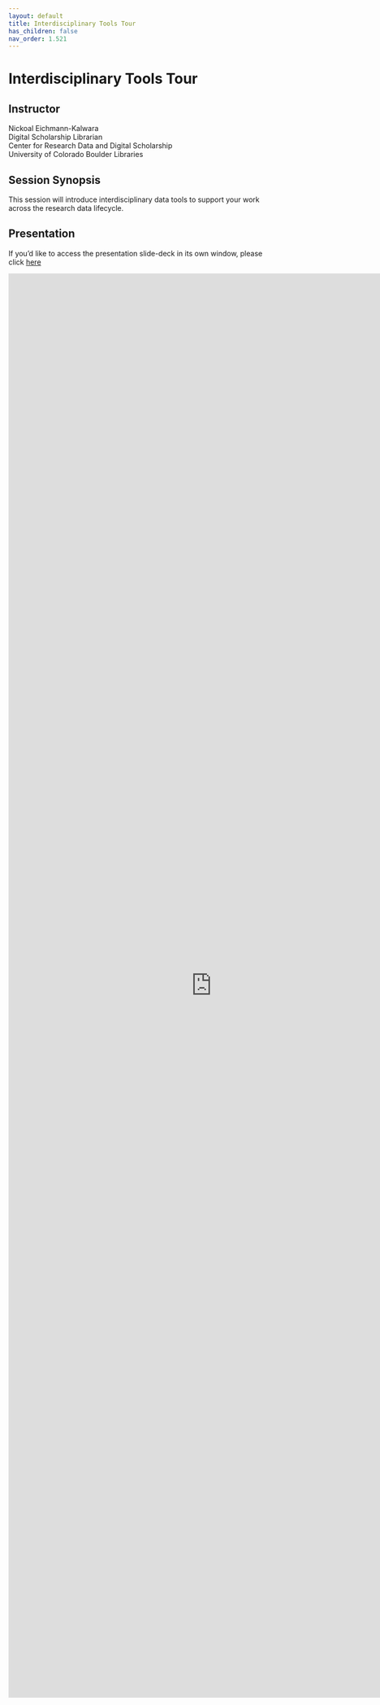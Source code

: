 ```yaml
---
layout: default
title: Interdisciplinary Tools Tour
has_children: false
nav_order: 1.521
---
```

  
# Interdisciplinary Tools Tour
  
## Instructor

Nickoal Eichmann-Kalwara\
Digital Scholarship Librarian\
Center for Research Data and Digital Scholarship\
University of Colorado Boulder Libraries

## Session Synopsis

This session will introduce interdisciplinary data tools to support your work across the research data lifecycle. 

## Presentation

If you’d like to access the presentation slide-deck in its own window, please click [here](https://docs.google.com/presentation/d/19xYGa8xPxNUxa77gAWJk23ryxdai7UUHXtvn16ulT5w/view)

<iframe src="https://docs.google.com/presentation/d/19xYGa8xPxNUxa77gAWJk23ryxdai7UUHXtvn16ulT5w/view" style="width: 800px; height: 2800px;" frameBorder="0"></iframe>




